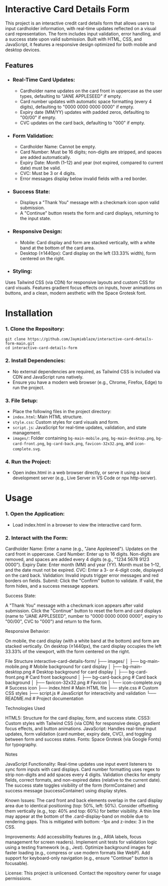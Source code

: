 # Interactive Card Details Form
This project is an interactive credit card details form that allows users to input cardholder information, with real-time updates reflected on a visual card representation. The form includes input validation, error handling, and a success state upon valid submission. Built with HTML, CSS, and JavaScript, it features a responsive design optimized for both mobile and desktop devices.


## Features

* ### Real-Time Card Updates:
  * Cardholder name updates on the card front in uppercase as the user types, defaulting to "JANE APPLESEED" if empty.
  * Card number updates with automatic space formatting (every 4 digits), defaulting to "0000 0000 0000 0000" if empty.
  * Expiry date (MM/YY) updates with padded zeros, defaulting to "00/00" if empty.
  * CVC updates on the card back, defaulting to "000" if empty.


* ### Form Validation:
  * Cardholder Name: Cannot be empty.
  * Card Number: Must be 16 digits; non-digits are stripped, and spaces are added automatically.
  * Expiry Date: Month (1–12) and year (not expired, compared to current date) must be valid.
  * CVC: Must be 3 or 4 digits.
  * Error messages display below invalid fields with a red border.


* ### Success State:
  * Displays a "Thank You" message with a checkmark icon upon valid submission.
  * A "Continue" button resets the form and card displays, returning to the input state.


* ### Responsive Design:
  * Mobile: Card display and form are stacked vertically, with a white band at the bottom of the card area.
  * Desktop (≥1440px): Card display on the left (33.33% width), form centered on the right.


* ### Styling:
Uses Tailwind CSS (via CDN) for responsive layouts and custom CSS for card visuals.
Features gradient focus effects on inputs, hover animations on buttons, and a clean, modern aesthetic with the Space Grotesk font.



# Installation

### 1. Clone the Repository:
```
git clone https://github.com/Jaymieblaze/interactive-card-details-form-main.git
cd interactive-card-details-form
```


### 2. Install Dependencies:

   * No external dependencies are required, as Tailwind CSS is included via CDN and JavaScript runs natively.
   * Ensure you have a modern web browser (e.g., Chrome, Firefox, Edge) to run the project.


### 3. File Setup:

   * Place the following files in the project directory:
   * `index.html`: Main HTML structure.
   * `style.css`: Custom styles for card visuals and form.
   * `script.js`: JavaScript for real-time updates, validation, and state management.
   * `images/`: Folder containing `bg-main-mobile.png`, `bg-main-desktop.png`, `bg-card-front.png`, `bg-card-back.png`, `favicon-32x32.png`, and `icon-complete.svg`.




### 4. Run the Project:

   * Open index.html in a web browser directly, or serve it using a local development server (e.g., Live Server in VS Code or npx http-server).



# Usage

### 1. Open the Application:

   * Load index.html in a browser to view the interactive card form.


### 2. Interact with the Form:

Cardholder Name: Enter a name (e.g., "Jane Appleseed"). Updates on the card front in uppercase.
Card Number: Enter up to 16 digits. Non-digits are removed, and spaces are added every 4 digits (e.g., "1234 5678 9123 0000").
Expiry Date: Enter month (MM) and year (YY). Month must be 1–12, and the date must not be expired.
CVC: Enter a 3- or 4-digit code, displayed on the card back.
Validation: Invalid inputs trigger error messages and red borders on fields.
Submit: Click the "Confirm" button to validate. If valid, the form hides, and a success message appears.


Success State:

A "Thank You" message with a checkmark icon appears after valid submission.
Click the "Continue" button to reset the form and card displays (name to "JANE APPLESEED", number to "0000 0000 0000 0000", expiry to "00/00", CVC to "000") and return to the form.


Responsive Behavior:

On mobile, the card display (with a white band at the bottom) and form are stacked vertically.
On desktop (≥1440px), the card display occupies the left 33.33% of the viewport, with the form centered on the right.



File Structure
interactive-card-details-form/
├── images/
│   ├── bg-main-mobile.png      # Mobile background for card display
│   ├── bg-main-desktop.png     # Desktop background for card display
│   ├── bg-card-front.png       # Card front background
│   ├── bg-card-back.png        # Card back background
│   ├── favicon-32x32.png       # Favicon
│   └── icon-complete.svg       # Success icon
├── index.html                  # Main HTML file
├── style.css                   # Custom CSS styles
├── script.js                   # JavaScript for interactivity and validation
└── README.md                   # Project documentation

Technologies Used

HTML5: Structure for the card display, form, and success state.
CSS3: Custom styles with Tailwind CSS (via CDN) for responsive design, gradient focus effects, and button animations.
JavaScript: Handles real-time input updates, form validation (card number, expiry date, CVC), and toggling between form and success states.
Fonts: Space Grotesk (via Google Fonts) for typography.

Notes

JavaScript Functionality:
Real-time updates use input event listeners to sync form inputs with card displays.
Card number formatting uses regex to strip non-digits and add spaces every 4 digits.
Validation checks for empty fields, correct formats, and non-expired dates (relative to the current date).
The success state toggles visibility of the form (formContainer) and success message (successContainer) using display styles.


Known Issues:
The card front and back elements overlap in the card display area due to identical positioning (top: 50%, left: 50%). Consider offsetting them vertically (e.g., top: 40% and top: 60%) for better visibility.
A thin line may appear at the bottom of the .card-display-band on mobile due to rendering gaps. This is mitigated with bottom: -1px and z-index: 3 in the CSS.


Improvements:
Add accessibility features (e.g., ARIA labels, focus management for screen readers).
Implement unit tests for validation logic using a testing framework (e.g., Jest).
Optimize background images for faster loading (e.g., compress or use modern formats like WebP).
Add support for keyboard-only navigation (e.g., ensure "Continue" button is focusable).


License: This project is unlicensed. Contact the repository owner for usage permissions.
